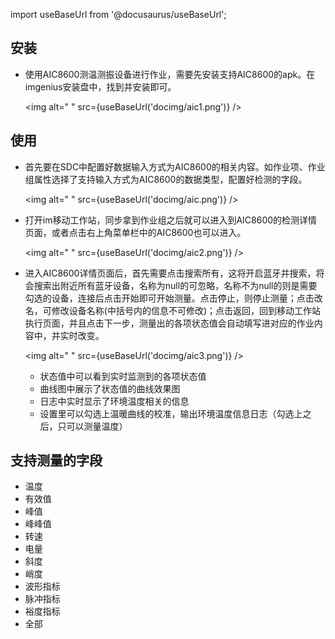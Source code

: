 
import useBaseUrl from '@docusaurus/useBaseUrl';

## 安装

* 使用AIC8600测温测振设备进行作业，需要先安装支持AIC8600的apk。在imgenius安装盘中，找到并安装即可。

  <img alt=" " src={useBaseUrl('docimg/aic1.png')} />

## 使用

* 首先要在SDC中配置好数据输入方式为AIC8600的相关内容。如作业项、作业组属性选择了支持输入方式为AIC8600的数据类型，配置好检测的字段。

  <img alt=" " src={useBaseUrl('docimg/aic.png')} />

* 打开im移动工作站，同步拿到作业组之后就可以进入到AIC8600的检测详情页面，或者点击右上角菜单栏中的AIC8600也可以进入。

  <img alt=" " src={useBaseUrl('docimg/aic2.png')} />

* 进入AIC8600详情页面后，首先需要点击搜索所有，这将开启蓝牙并搜索，将会搜索出附近所有蓝牙设备，名称为null的可忽略，名称不为null的则是需要勾选的设备，连接后点击开始即可开始测量。点击停止，则停止测量；点击改名，可修改设备名称(中括号内的信息不可修改)；点击返回，回到移动工作站执行页面，并且点击下一步，测量出的各项状态值会自动填写进对应的作业内容中，并实时改变。

  <img alt=" " src={useBaseUrl('docimg/aic3.png')} />

  * 状态值中可以看到实时监测到的各项状态值
  * 曲线图中展示了状态值的曲线效果图
  * 日志中实时显示了环境温度相关的信息
  * 设置里可以勾选上温暖曲线的校准，输出环境温度信息日志（勾选上之后，只可以测量温度）

## 支持测量的字段

* 温度
* 有效值
* 峰值
* 峰峰值
* 转速
* 电量
* 斜度
* 峭度
* 波形指标
* 脉冲指标
* 裕度指标
* 全部
